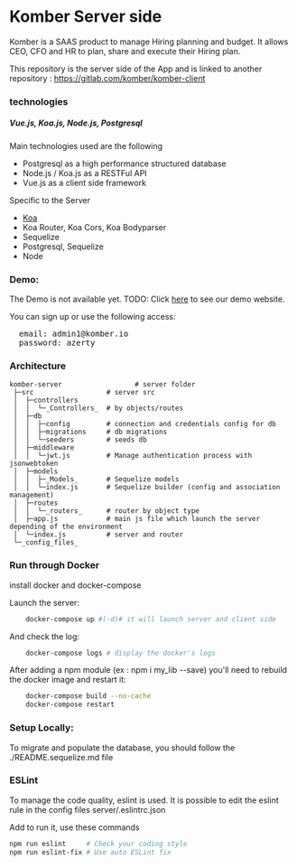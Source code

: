 # Komber Server side

Komber is a SAAS product to manage Hiring planning and budget. It allows CEO, CFO and HR to plan, share and execute their Hiring plan.

This repository is the server side of the App and is linked to another repository :
https://gitlab.com/komber/komber-client

### technologies
##### Vue.js, Koa.js, Node.js, Postgresql

Main technologies used are the following
 * Postgresql as a high performance structured database
 * Node.js / Koa.js as a RESTFul API
 * Vue.js as a client side framework

Specific to the Server
   - [Koa](http://koajs.com/)
   - Koa Router, Koa Cors, Koa Bodyparser
   - Sequelize
   - Postgresql, Sequelize
   - Node

### Demo:
The Demo is not available yet.
TODO: Click [here](http://demo.komber.io) to see our demo website.

You can sign up or use the following access:
<pre>
  email: admin1@komber.io
  password: azerty
</pre>


### Architecture

    komber-server                  # server folder
     ├─src                  # server src
     │  ├─controllers
     │  │  └─_Controllers_  # by objects/routes
     │  ├─db
     │  │  ├─config         # connection and credentials config for db
     │  │  ├─migrations     # db migrations
     │  │  └─seeders        # seeds db
     │  ├─middleware
     │  │  └─jwt.js         # Manage authentication process with jsonwebtoken
     │  ├─models
     │  │  ├─_Models_       # Sequelize models
     │  │  └─index.js       # Sequelize builder (config and association management)
     │  ├─routes
     │  │  └─_routers_      # router by object type
     │  ├─app.js            # main js file which launch the server depending of the environment
     │  └─index.js          # server and router
     └─_config_files_

### Run through Docker

install docker and docker-compose

Launch the server:

```bash
    docker-compose up #(-d)# it will launch server and client side
```

And check the log:

```bash
    docker-compose logs # display the docker's logs
```

After adding a npm module (ex : npm i my_lib --save) you'll need to rebuild the docker image and restart it:

```bash
    docker-compose build --no-cache
    docker-compose restart
```

### Setup Locally:

To migrate and populate the database, you should follow the ./README.sequelize.md file


### ESLint

To manage the code quality, eslint is used.
It is possible to edit the eslint rule in the config files server/.eslintrc.json

Add to run it, use these commands
```bash
npm run eslint     # Check your coding style
npm run eslint-fix # Use auto ESLint fix
```
